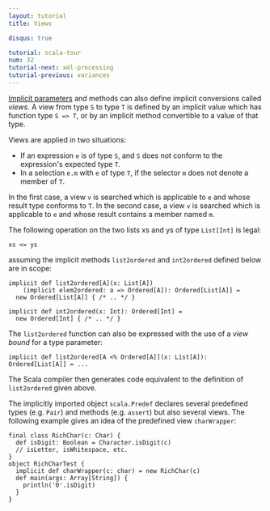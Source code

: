 ```yaml
---
layout: tutorial
title: Views

disqus: true

tutorial: scala-tour
num: 32
tutorial-next: xml-processing
tutorial-previous: variances
---
```


[Implicit parameters](implicit-parameters.html) and methods can also define implicit conversions called _views_. A view from type `S` to type `T` is defined by an implicit value which has function type `S => T`, or by an implicit method convertible to a value of that type.

Views are applied in two situations:
* If an expression `e` is of type `S`, and `S` does not conform to the expression's expected type `T`.
* In a selection `e.m` with `e` of type `T`, if the selector `m` does not denote a member of `T`.

In the first case, a view `v` is searched which is applicable to `e` and whose result type conforms to `T`. 
In the second case, a view `v` is searched which is applicable to `e` and whose result contains a member named `m`.

The following operation on the two lists xs and ys of type `List[Int]` is legal:

    xs <= ys

assuming the implicit methods `list2ordered` and `int2ordered` defined below are in scope:

    implicit def list2ordered[A](x: List[A])
        (implicit elem2ordered: a => Ordered[A]): Ordered[List[A]] =
      new Ordered[List[A]] { /* .. */ }
    
    implicit def int2ordered(x: Int): Ordered[Int] = 
      new Ordered[Int] { /* .. */ }
  
The `list2ordered` function can also be expressed with the use of a _view bound_ for a type parameter:

    implicit def list2ordered[A <% Ordered[A]](x: List[A]): Ordered[List[A]] = ...
  
The Scala compiler then generates code equivalent to the definition of `list2ordered` given above.

The implicitly imported object `scala.Predef` declares several predefined types (e.g. `Pair`) and methods (e.g. `assert`) but also several views. The following example gives an idea of the predefined view `charWrapper`:

    final class RichChar(c: Char) {
      def isDigit: Boolean = Character.isDigit(c)
      // isLetter, isWhitespace, etc.
    }
    object RichCharTest {
      implicit def charWrapper(c: char) = new RichChar(c)
      def main(args: Array[String]) {
        println('0'.isDigit)
      }
    }

